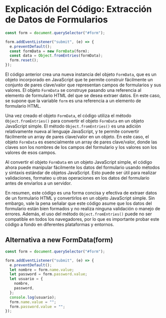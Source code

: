 # Explicación del Código: Extracción de Datos de Formularios

```js
const form = document.querySelector("#form");

form.addEventListener("submit", (e) => {
  e.preventDefault();
  const formData = new FormData(form);
  const data = Object.fromEntries(formData);
  form.reset();
});
```

El código anterior crea una nueva instancia del objeto `FormData`, que es un objeto incorporado en JavaScript que te permite construir fácilmente un conjunto de pares clave/valor que representan campos de formularios y sus valores. El objeto `FormData` se construye pasando una referencia al elemento de formulario HTML del que se desea extraer datos. En este caso, se supone que la variable `form` es una referencia a un elemento de formulario HTML.

Una vez creado el objeto `FormData`, el código utiliza el método `Object.fromEntries()` para convertir el objeto `FormData` en un objeto JavaScript simple. El método `Object.fromEntries()` es una adición relativamente nueva al lenguaje JavaScript, y te permite convertir fácilmente un array de pares clave/valor en un objeto. En este caso, el objeto `FormData` es esencialmente un array de pares clave/valor, donde las claves son los nombres de los campos del formulario y los valores son los valores de esos campos.

Al convertir el objeto `FormData` en un objeto JavaScript simple, el código ahora puede manipular fácilmente los datos del formulario usando métodos y sintaxis estándar de objetos JavaScript. Esto puede ser útil para realizar validaciones, formateo u otras operaciones en los datos del formulario antes de enviarlos a un servidor.

En resumen, este código es una forma concisa y efectiva de extraer datos de un formulario HTML y convertirlos en un objeto JavaScript simple. Sin embargo, vale la pena señalar que este código asume que los datos del formulario están bien formados y no realiza ninguna validación o manejo de errores. Además, el uso del método `Object.fromEntries()` puede no ser compatible en todos los navegadores, por lo que es importante probar este código a fondo en diferentes plataformas y entornos.

## Alternativa a new FormData(form)

```js
const form = document.querySelector("#form");

form.addEventListener("submit", (e) => {
  e.preventDefault();
  let nombre = form.name.value;
  let password = form.password.value;
  let usuario = {
    nombre,
    password,
  };
  console.log(usuario);
  form.name.value = "";
  form.password.value = "";
});
```
